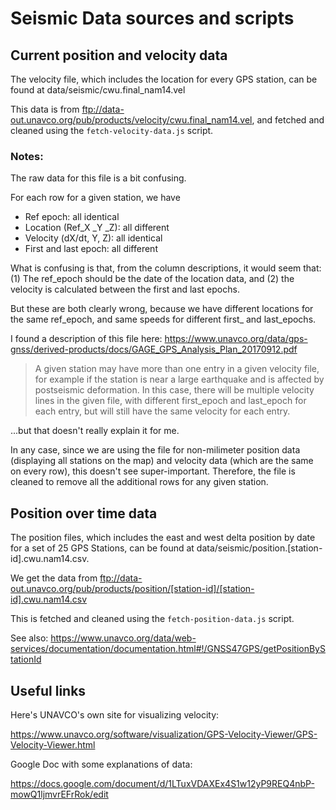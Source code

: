 # Seismic Data sources and scripts

## Current position and velocity data

The velocity file, which includes the location for every GPS station, can be found at data/seismic/cwu.final_nam14.vel

This data is from ftp://data-out.unavco.org/pub/products/velocity/cwu.final_nam14.vel, and fetched and cleaned
using the `fetch-velocity-data.js` script.

### Notes:

The raw data for this file is a bit confusing.

For each row for a given station, we have
* Ref epoch: all identical
* Location (Ref_X _Y _Z): all different
* Velocity (dX/dt, Y, Z): all identical
* First and last epoch: all different

What is confusing is that, from the column descriptions, it would seem that: (1) The ref_epoch should be the
date of the location data, and (2) the velocity is calculated between the first and last epochs.

But these are both clearly wrong, because we have different locations for the same ref_epoch, and same speeds
for different first_ and last_epochs.

I found a description of this file here: https://www.unavco.org/data/gps-gnss/derived-products/docs/GAGE_GPS_Analysis_Plan_20170912.pdf

> A given station may have more than one entry in a given velocity file, for example if the station is near a
> large earthquake and is affected by postseismic deformation. In this case, there will be multiple velocity
> lines in the given file, with different first_epoch and last_epoch for each entry, but will still have the
> same velocity for each entry.

...but that doesn't really explain it for me.

In any case, since we are using the file for non-milimeter position data (displaying all stations on the map)
and velocity data (which are the same on every row), this doesn't see super-important. Therefore, the file is
cleaned to remove all the additional rows for any given station.

## Position over time data

The position files, which includes the east and west delta position by date for a set of 25 GPS Stations, can
be found at data/seismic/position.[station-id].cwu.nam14.csv.

We get the data from ftp://data-out.unavco.org/pub/products/position/[station-id]/[station-id].cwu.nam14.csv

This is fetched and cleaned using the `fetch-position-data.js` script.

See also: https://www.unavco.org/data/web-services/documentation/documentation.html#!/GNSS47GPS/getPositionByStationId

## Useful links

Here's UNAVCO's own site for visualizing velocity:

https://www.unavco.org/software/visualization/GPS-Velocity-Viewer/GPS-Velocity-Viewer.html

Google Doc with some explanations of data:

https://docs.google.com/document/d/1LTuxVDAXEx4S1w12yP9REQ4nbP-mowQ1ljmvrEFrRok/edit
